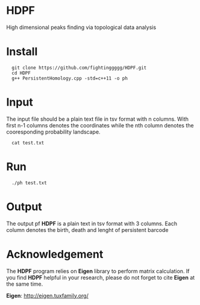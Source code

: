 # HDPF
High dimensional peaks finding via topological data analysis

# Install
```
  git clone https://github.com/fightinggggg/HDPF.git
  cd HDPF
  g++ PersistentHomology.cpp -std=c++11 -o ph
```
# Input 
The input file should be a plain text file in tsv format with n columns. With first n-1 columns denotes the coordinates while the nth column denotes the cooresponding probability landscape.
```
  cat test.txt
```

# Run
```
  ./ph test.txt
```

# Output
The output pf **HDPF** is a plain text in tsv format with 3 columns. 
Each column denotes the birth, death and lenght of persistent barcode


# Acknowledgement
The **HDPF** program relies on **Eigen** library to perform matrix calculation. If you find **HDPF** helpful in your research, please do not forget to cite **Eigen** at the same time.

**Eigen**: http://eigen.tuxfamily.org/
